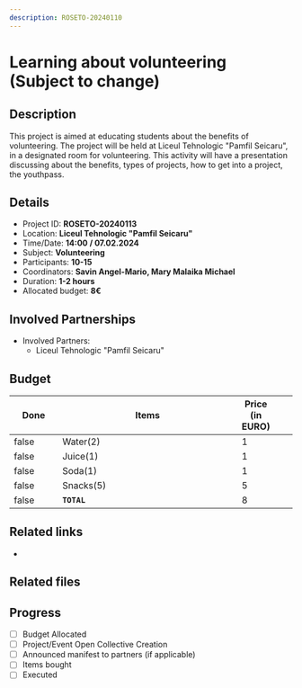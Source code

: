 ```yaml
---
description: ROSETO-20240110
---
```


# Learning about volunteering (Subject to change)

## Description

This project is aimed at educating students about the benefits of volunteering. The project will be held at Liceul Tehnologic "Pamfil Seicaru", in a designated room for volunteering. This activity will have a presentation discussing about the benefits, types of projects, how to get into a project, the youthpass.

## Details

* Project ID: **ROSETO-20240113**
* Location: **Liceul Tehnologic "Pamfil Seicaru"**
* Time/Date: **14:00 / 07.02.2024**
* Subject: **Volunteering**
* Participants: **10-15**
* Coordinators: **Savin Angel-Mario, Mary Malaika Michael**
* Duration: **1-2 hours**
* Allocated budget: **8€**

## Involved Partnerships

* Involved Partners:
  * Liceul Tehnologic "Pamfil Seicaru"

## Budget

<table><thead><tr><th width="95" data-type="checkbox">Done</th><th width="494">Items</th><th data-type="number">Price (in EURO)</th><th data-hidden></th><th data-hidden></th></tr></thead><tbody><tr><td>false</td><td>Water(2)</td><td>1</td><td></td><td></td></tr><tr><td>false</td><td>Juice(1)</td><td>1</td><td></td><td></td></tr><tr><td>false</td><td>Soda(1)</td><td>1</td><td></td><td></td></tr><tr><td>false</td><td>Snacks(5)</td><td>5</td><td></td><td></td></tr><tr><td>false</td><td><strong><code>TOTAL</code></strong></td><td>8</td><td></td><td></td></tr></tbody></table>

## Related links

*

## Related files



## Progress

* [ ] Budget Allocated
* [ ] Project/Event Open Collective Creation
* [ ] Announced manifest to partners (if applicable)
* [ ] Items bought
* [ ] Executed
